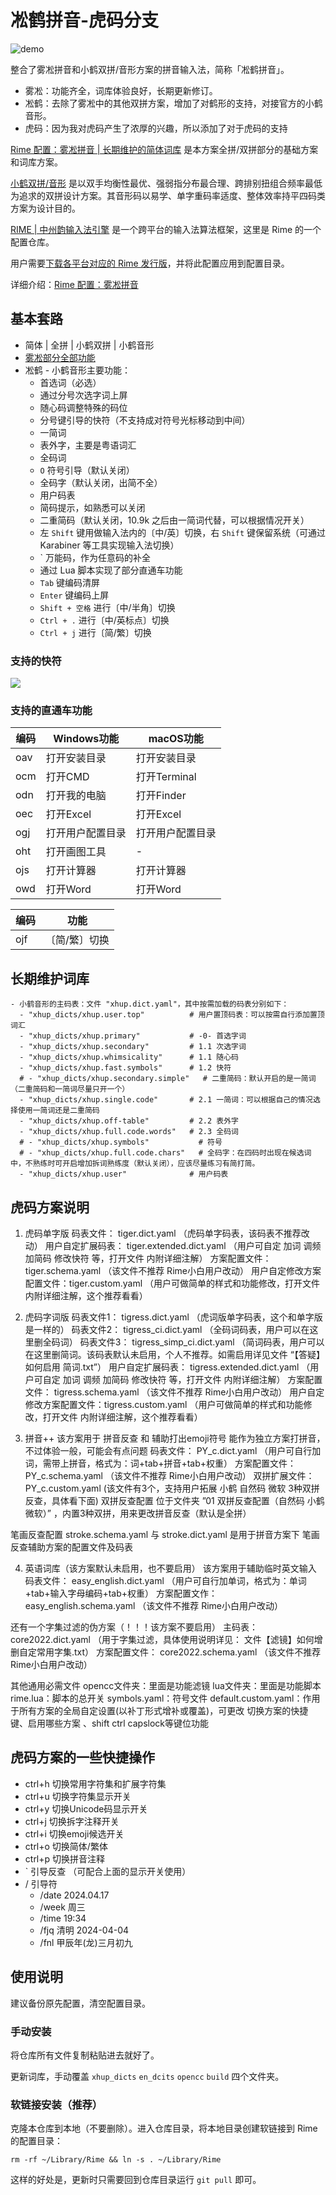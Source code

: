 # 凇鹤拼音-虎码分支

![demo](./others/demo_crane.webp)

整合了雾凇拼音和小鹤双拼/音形方案的拼音输入法，简称「凇鹤拼音」。

- 雾凇：功能齐全，词库体验良好，长期更新修订。
- 凇鹤：去除了雾凇中的其他双拼方案，增加了对鹤形的支持，对接官方的小鹤音形。
- 虎码：因为我对虎码产生了浓厚的兴趣，所以添加了对于虎码的支持

[Rime 配置：雾凇拼音 | 长期维护的简体词库](https://github.com/iDvel/rime-ice) 是本方案全拼/双拼部分的基础方案和词库方案。

[小鹤双拼/音形](https://www.flypy.com/) 是以双手均衡性最优、强弱指分布最合理、跨排别扭组合频率最低为追求的双拼设计方案。其音形码以易学、单字重码率适度、整体效率持平四码类方案为设计目的。

[RIME | 中州韵输入法引擎](https://rime.im/) 是一个跨平台的输入法算法框架，这里是 Rime 的一个配置仓库。

用户需要[下载各平台对应的 Rime 发行版](https://rime.im/download/)，并将此配置应用到配置目录。

详细介绍：[Rime 配置：雾凇拼音](https://dvel.me/posts/rime-ice/)


## 基本套路

- 简体 | 全拼 | 小鹤双拼 | 小鹤音形
- [雾凇部分全部功能](https://github.com/iDvel/rime-ice#%E5%9F%BA%E6%9C%AC%E5%A5%97%E8%B7%AF)
- 凇鹤 - 小鹤音形主要功能：
    - 首选词（必选）
    - 通过分号次选字词上屏
    - 随心码调整特殊的码位
    - 分号键引导的快符（不支持成对符号光标移动到中间）
    - 一简词
    - 表外字，主要是粤语词汇
    - 全码词
    - `O` 符号引导（默认关闭）
    - 全码字（默认关闭，出简不全）
    - 用户码表
    - 简码提示，如熟悉可以关闭
    - 二重简码（默认关闭，10.9k 之后由一简词代替，可以根据情况开关）
    - 左 `Shift` 键用做输入法内的〔中/英〕切换，右 `Shift` 键保留系统（可通过 Karabiner 等工具实现输入法切换）
    - \` 万能码，作为任意码的补全
    - 通过 Lua 脚本实现了部分直通车功能
    - `Tab` 键编码清屏
    - `Enter` 键编码上屏
    - `Shift + 空格` 进行〔中/半角〕切换
    - `Ctrl + .` 进行〔中/英标点〕切换
    - `Ctrl + j` 进行〔简/繁〕切换

### 支持的快符

![](others/fast-symbols.png)

<!--
http://www.keyboard-layout-editor.com/#/
[{t:"#ff0000"},"Q\n：“","W\n？","E\n（","R\n）","T\n@","Y\n《","U\n》",{c:"#7d7d7d",t:"#000000"},"I",{c:"#cccccc",t:"#ff0000"},"O\n「」","P\n『』"],
[{x:0.25},"A\n！","S\n……","D\n、","F\n重复","G\n·","H\n《》","J\n“”","K\n（）","L\n〔〕",{c:"#ffabab"},":\n;"],
[{x:0.75,c:"#cccccc"},"Z\n“","X\n→","C\n”","V\n——","B\n_",{c:"#7d7d7d",t:"#000000"},"N","M"]
 -->

### 支持的直通车功能

|编码|Windows功能|macOS功能|
|-|-|-|
|oav|打开安装目录|打开安装目录|
|ocm|打开CMD|打开Terminal|
|odn|打开我的电脑|打开Finder|
|oec|打开Excel|打开Excel|
|ogj|打开用户配置目录|打开用户配置目录|
|oht|打开画图工具|-|
|ojs|打开计算器|打开计算器|
|owd|打开Word|打开Word|

|编码|功能|
|-|-|
|ojf|〔简/繁〕切换|

## 长期维护词库

```
- 小鹤音形的主码表：文件 "xhup.dict.yaml"，其中按需加载的码表分别如下：
  - "xhup_dicts/xhup.user.top"          # 用户置顶码表：可以按需自行添加置顶词汇
  - "xhup_dicts/xhup.primary"           # -0- 首选字词
  - "xhup_dicts/xhup.secondary"         # 1.1 次选字词
  - "xhup_dicts/xhup.whimsicality"      # 1.1 随心码
  - "xhup_dicts/xhup.fast.symbols"      # 1.2 快符
  # - "xhup_dicts/xhup.secondary.simple"   # 二重简码：默认开启的是一简词（二重简码和一简词尽量只开一个）
  - "xhup_dicts/xhup.single.code"       # 2.1 一简词：可以根据自己的情况选择使用一简词还是二重简码
  - "xhup_dicts/xhup.off-table"         # 2.2 表外字
  - "xhup_dicts/xhup.full.code.words"   # 2.3 全码词
  # - "xhup_dicts/xhup.symbols"           # 符号
  # - "xhup_dicts/xhup.full.code.chars"   # 全码字：在四码时出现在候选词中，不熟练时可开启增加拆词熟练度（默认关闭），应该尽量练习有简打简。
  - "xhup_dicts/xhup.user"              # 用户码表
```

## 虎码方案说明

1. 虎码单字版
	码表文件： tiger.dict.yaml （虎码单字码表，该码表不推荐改动）
	用户自定扩展码表： tiger.extended.dict.yaml （用户可自定 加词 调频 加简码 修改快符 等，打开文件 内附详细注解）
	方案配置文件： tiger.schema.yaml （该文件不推荐 Rime小白用户改动）
	用户自定修改方案配置文件：tiger.custom.yaml （用户可做简单的样式和功能修改，打开文件 内附详细注解，这个推荐看看）

2. 虎码字词版
	码表文件1： tigress.dict.yaml （虎词版单字码表，这个和单字版是一样的）
	码表文件2： tigress_ci.dict.yaml （全码词码表，用户可以在这里删全码词）
	码表文件3： tigress_simp_ci.dict.yaml （简词码表，用户可以在这里删简词。该码表默认未启用，个人不推荐。如需启用详见文件 “【答疑】如何启用 简词.txt”）
	用户自定扩展码表： tigress.extended.dict.yaml （用户可自定 加词 调频 加简码 修改快符 等，打开文件 内附详细注解）
	方案配置文件： tigress.schema.yaml （该文件不推荐 Rime小白用户改动）
	用户自定修改方案配置文件：tigress.custom.yaml （用户可做简单的样式和功能修改，打开文件 内附详细注解，这个推荐看看）

3. 拼音++
	该方案用于 拼音反查 和 辅助打出emoji符号
		能作为独立方案打拼音，不过体验一般，可能会有点问题
	码表文件： PY_c.dict.yaml （用户可自行加词，需带上拼音，格式为：词+tab+拼音+tab+权重）
	方案配置文件： PY_c.schema.yaml （该文件不推荐 Rime小白用户改动）
	双拼扩展文件：PY_c.custom.yaml (该文件有3个，支持用户拓展 小鹤 自然码 微软 3种双拼反查，具体看下面)
双拼反查配置
	位于文件夹 ”01 双拼反查配置（自然码 小鹤 微软）” ，内置3种双拼，用来更改拼音反查（默认是全拼）

笔画反查配置
	stroke.schema.yaml 与 stroke.dict.yaml  是用于拼音方案下 笔画反查辅助方案的配置文件及码表

4. 英语词库（该方案默认未启用，也不要启用）
	该方案用于辅助临时英文输入
	码表文件： easy_english.dict.yaml （用户可自行加单词，格式为：单词+tab+输入字母编码+tab+权重）
	方案配置文作： easy_english.schema.yaml （该文件不推荐 Rime小白用户改动）

还有一个字集过滤的伪方案（！！！该方案不要启用）
	主码表： core2022.dict.yaml （用于字集过滤，具体使用说明详见： 文件【滤镜】如何增删自定常用字集.txt）
	方案配置文件： core2022.schema.yaml （该文件不推荐 Rime小白用户改动）


其他通用必需文件
	opencc文件夹：里面是功能滤镜
	lua文件夹：里面是功能脚本
	rime.lua：脚本的总开关
	symbols.yaml：符号文件
	default.custom.yaml：作用于所有方案的全局自定设置(以补丁形式增补或覆盖)，可更改 切换方案的快捷键、启用哪些方案 、shift ctrl capslock等键位功能

## 虎码方案的一些快捷操作

- ctrl+h 切换常用字符集和扩展字符集
- ctrl+u 切换字符集显示开关
- ctrl+y 切换Unicode码显示开关
- ctrl+j 切换拆字注释开关
- ctrl+i 切换emoji候选开关
- ctrl+o 切换简体/繁体
- ctrl+p 切换拼音注释
- ` 引导反查 （可配合上面的显示开关使用）
- / 引导符
    - /date 2024.04.17
    - /week 周三
    - /time 19:34
    - /fjq 清明 2024-04-04
    - /fnl 甲辰年(龙)三月初九

## 使用说明

建议备份原先配置，清空配置目录。

### 手动安装

将仓库所有文件复制粘贴进去就好了。

更新词库，手动覆盖 `xhup_dicts` `en_dcits` `opencc` `build` 四个文件夹。

### 软链接安装（推荐）

克隆本仓库到本地（不要删除）。进入仓库目录，将本地目录创建软链接到 Rime 的配置目录：

```
rm -rf ~/Library/Rime && ln -s . ~/Library/Rime
```

这样的好处是，更新时只需要回到仓库目录运行 `git pull` 即可。
